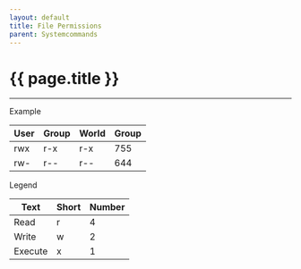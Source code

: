 ```yaml
---
layout: default
title: File Permissions
parent: Systemcommands
---
```


# {{ page.title }}

______________________________________________________________________

Example

| User | Group | World | Group |
| ---- | ----- | ----- | ----- |
| rwx  | r-x   | r-x   | 755   |
| rw-  | r--   | r--   | 644   |

Legend

| Text    | Short | Number |
| ------- | ----- | ------ |
| Read    | r     | 4      |
| Write   | w     | 2      |
| Execute | x     | 1      |
